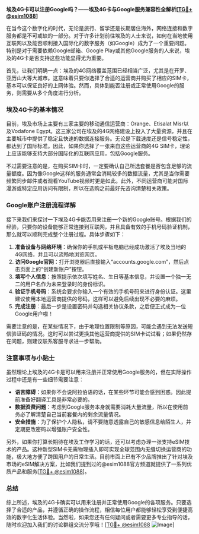 **埃及4G卡可以注册Google吗？——埃及4G卡与Google服务兼容性全解析[[TG💪+ @esim1088](https://t.me/s/esim1088)]**

在当今这个数字化的时代，无论是旅行、留学还是长期居住海外，网络连接和数字服务都是不可或缺的一部分。对于许多计划前往埃及的人士来说，如何在当地使用互联网以及能否顺利接入国际化的数字服务（如Google）成为了一个重要问题。特别是对于需要依赖Google邮箱、Google Play或其他Google服务的人来说，埃及的4G卡是否支持这些功能显得尤为重要。

首先，让我们明确一点：埃及的4G网络覆盖范围已经相当广泛，尤其是在开罗、亚历山大等大城市。这意味着只要你选择了合适的运营商并购买了相应的SIM卡，基本可以保证良好的上网体验。然而，具体到能否注册或正常使用Google的服务，则需要从多个角度进行分析。

### 埃及4G卡的基本情况

目前，埃及市场上主要有三家主要的移动通信运营商：Orange、Etisalat Misr以及Vodafone Egypt。这三家公司在埃及的4G网络建设上投入了大量资源，并且在主要城市中提供了稳定且快速的数据连接服务。无论是下载速度还是信号稳定性，都达到了国际标准。因此，如果你选择了一张来自这些运营商的4G SIM卡，理论上应该能够支持大部分国际化的互联网应用，包括Google服务。

不过需要注意的是，在购买SIM卡时，一定要确认自己所选套餐是否包含足够的流量额度。因为像Google这样的服务通常会消耗较多的数据流量，尤其是当你需要频繁同步邮件或者观看YouTube视频时更是如此。此外，不同运营商可能对国际漫游或特定应用访问有限制，所以在选购之前最好先咨询清楚相关政策。

### Google账户注册流程详解

接下来我们来探讨一下埃及4G卡能否用来注册一个新的Google账号。根据我们的经验，只要你的设备能够正常连接到互联网，并且具备有效的手机号码验证机制，那么就可以顺利完成整个注册过程。具体步骤如下：

1. **准备设备与网络环境**：确保你的手机或平板电脑已经成功激活了埃及当地的4G网络，并且可以流畅地浏览网页。
2. **访问Google官网**：打开浏览器后直接输入“accounts.google.com”，然后点击页面上的“创建新账户”按钮。
3. **填写个人信息**：按照提示依次填写姓名、生日等基本信息，并设置一个独一无二的用户名作为未来登录时的身份标识。
4. **验证手机号码**：系统会要求你输入一个有效的手机号码来进行身份认证。这里建议使用本地运营商提供的号码，这样可以避免后续出现不必要的麻烦。
5. **完成注册**：最后一步是设置密码并勾选相关协议条款，之后便正式成为一位Google用户啦！

需要注意的是，在某些情况下，由于地理位置限制等原因，可能会遇到无法发送短信验证码的情况。这时可以尝试更换其他运营商提供的SIM卡试试看；如果仍然存在问题，则建议联系客服寻求进一步帮助。

### 注意事项与小贴士

虽然理论上埃及的4G卡是可以用来注册并正常使用Google服务的，但在实际操作过程中还是有一些细节需要注意：

- **语言障碍**：如果你不会说阿拉伯语的话，在某些环节可能会感到困惑。因此提前准备好翻译工具是非常必要的。
- **数据资费问题**：考虑到Google服务本身就需要消耗大量流量，所以在使用前务必了解清楚自己当前套餐内的剩余流量情况。
- **安全措施**：为了保护个人隐私，请不要随意透露自己的敏感信息给陌生人，并定期更改密码以增强账户安全性。

另外，如果你打算长期待在埃及工作学习的话，还可以考虑办理一张支持eSIM技术的产品。这种新型SIM卡无需物理插入即可实现全球范围内无缝切换运营商的功能，极大地方便了跨国用户的日常生活。目前市面上已有不少品牌推出了针对埃及市场的eSIM解决方案，比如我们提到过的@esim1088官方频道就提供了一系列优质产品和服务[[TG💪+ @esim1088](https://t.me/s/esim1088)]。

### 总结

综上所述，埃及的4G卡确实可以用来注册并正常使用Google的各项服务。只要选择了合适的产品，并遵循正确的操作流程，相信每位用户都能够轻松享受到便捷高效的数字化生活体验。当然啦，如果您还有任何疑问或者需要更多专业指导的话，随时欢迎加入我们的讨论群组交流分享哦！[[TG💪+ @esim1088](https://t.me/s/esim1088) ![Image](https://i.postimg.cc/4NQfJmqS/Snipaste-2025-05-13-00-14-12.png)]